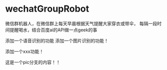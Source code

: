 # wechatGroupRobot
微信群机器人，在微信群上每天早晨根据天气提醒大家穿衣或带伞， 每隔一段时间提醒喝水，结合百度ai的API做一点geek的事

添加一个语音识别的功能
添加一个图片识别的功能！

添加一个xxx功能！


这是一个pic分支的内容！！